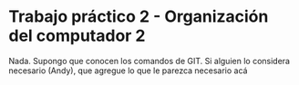 Trabajo práctico 2 - Organización del computador 2
===================================================

Nada. Supongo que conocen los comandos de GIT. Si alguien lo considera necesario (Andy), que agregue lo que le parezca necesario acá
